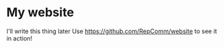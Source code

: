 # My website
I'll write this thing later
Use https://github.com/RepComm/website to see it in action!